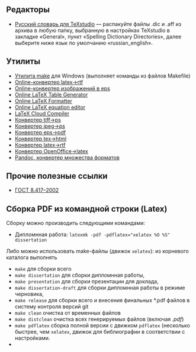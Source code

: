 ## Редакторы

* [Русский словарь для
  TeXstudio](http://extensions.openoffice.org/en/project/dict_ru_RU_yo) —
  распакуйте файлы .dic и .aff из архива в любую папку, выбранную в настройках
  TeXstudio в закладке «General», пункт «Spelling Dictionary Directories», далее
  выберите ниже язык по умолчанию «russian_english».

## Утилиты

* [Утилита make](http://gnuwin32.sourceforge.net/packages/make.htm) для Windows
  (выполняет команды из файлов Makefile)
* [Online-конвертер latex->rtf](http://www.sciweavers.org/convert-latex-to-rtf)
* [Online-конвертер изображений в eps](http://www.converthub.com/)
* [Online LaTeX Table Generator](http://www.tablesgenerator.com/latex_tables)
* [Online LaTeX Formatter](https://c.albert-thompson.com/latex-pretty/)
* [Online LaTeX equation editor](https://www.codecogs.com/latex/eqneditor.php?lang=en-en)
* [LaTeX Cloud Compiler](https://latexonline.cc/)
* [Конвертер tiff->ps](http://www.libtiff.org/)
* [Конвертер jpeg->ps](http://www.pdflib.com/)
* [Конвертер
  eps->pdf](http://www.ctan.org/tex-archive/support/epstopdf/?action=/tex-archive/support/)
* [Конвертер tex->html](http://hutchinson.belmont.ma.us/tth/)
* [Конвертер latex->rtf](http://sourceforge.net/projects/latex2rtf/)
* [Конвертер OpenOffice->latex](http://writer2latex.sourceforge.net/)
* [Pandoc, конвертер множества форматов](http://pandoc.org/releases.html)

## Прочие полезные ссылки

* [ГОСТ 8.417–2002](http://hoster.bmstu.ru/~ms/normocontrol/gosts/8.417-2002.pdf)

## Сборка PDF из командной строки (Latex)

Сборку можно производить следующими командами:

* Дипломнная работа: `latexmk -pdf -pdflatex="xelatex %O %S" dissertation`

Либо можно использовать make-файлы (движок `xelatex`): из корневого
каталога выполнять

* `make` для сборки всего
* `make dissertation` для сборки дипломнная работы,
* `make presentation` для сборки презентации для доклада,
* `make dissertation-draft` для сборки дипломнная работы в режиме черновика,
* `make release` для сборки всего и внесения финальных *.pdf файлов в
  систему контроля версий git
* `make clean` очистка от временных файлов
* `make distclean` очистка всех генерируемых файлов (включая *.pdf*)
* `make pdflatex` сборка полной версии с движком `pdflatex` (несколько
  быстрее, чем `xelatex`, движок для библиографии в
  соответствии с настройками.
* 